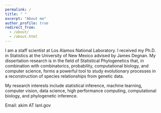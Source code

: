 ```yaml
---
permalink: /
title: " "
excerpt: "About me"
author_profile: true
redirect_from: 
  - /about/
  - /about.html
---
```


I am a staff scientist at Los Alamos National Laboratory. I received my Ph.D. in Statistics at the University of New Mexico advised by James Degnan. My dissertation research is in the field of Statistical Phylogenetics that, in combination with combinatorics, probability, computational biology, and computer science, forms a powerful tool to study evolutionary processes in a reconstruction of species relationships from genetic data.

My research interests include statistical inference, machine learning, computer vision, data science, high performance computing, computational biology, and phylogenetic inference.

Email: akim AT lanl.gov




[//]: <> (I work with ranked gene trees that give the potential to improve species tree inference. I am interested in applying research skills, statistical modeling, and machine learning techniques to answer challenging problems.) 
